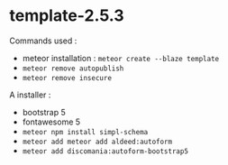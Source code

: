 # template-2.5.3

Commands used :
- meteor installation : `meteor create --blaze template`
- `meteor remove autopublish`
- `meteor remove insecure`

A installer : 
- bootstrap 5
- fontawesome 5
- `meteor npm install simpl-schema`
- `meteor add meteor add aldeed:autoform`
- `meteor add discomania:autoform-bootstrap5`
